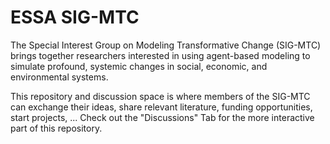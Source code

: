 # ESSA SIG-MTC
The Special Interest Group on Modeling Transformative Change (SIG-MTC) brings together researchers interested in using agent-based modeling to simulate profound, systemic changes in social, economic, and environmental systems. 

This repository and discussion space is where members of the SIG-MTC can exchange their ideas, share relevant literature, funding opportunities, start projects, ... Check out the "Discussions" Tab for the more interactive part of this repository.
